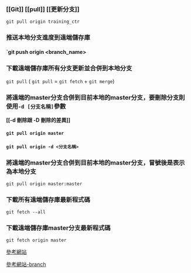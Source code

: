 ### [[Git]] [[pull]] [[更新分支]] 

```git
git pull origin training_ctr
```

### 推送本地分支進度到遠端儲存庫
#### `git push origin <branch_name>

### 下載遠端儲存庫所有分支更新並合併到本地分支
`git pull`
( `git pull` = `git fetch` + `git merge`)
### 將遠端的master分支合併到目前本地的master分支，要刪除分支則使用`-d [分支名稱]`參數
**[[-d 刪除跟 -D 刪除的差異]]**
#### `git pull origin master`
#### `git pull origin -d <分支名稱>`

### 將遠端的master分支合併到目前本地的master分支，冒號後是表示為本地分支
`git pull origin master:master`

### 下載所有遠端儲存庫最新程式碼
`git fetch --all`

### 下載遠端儲存庫master分支最新程式碼
`git fetch origin master`

[參考網站](https://blog.csdn.net/weiwenhou/article/details/106985423?source=post_page-----c5dc0639dd9--------------------------------)

[參考網站-branch](https://learngitbranching.js.org/?locale=zh_TW&source=post_page-----c5dc0639dd9--------------------------------)
